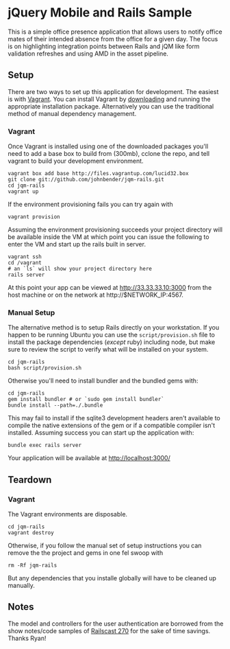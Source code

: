 # jQuery Mobile and Rails Sample

This is a simple office presence application that allows users to notify office mates of their intended absence from the office for a given day. The focus is on highlighting integration points between Rails and jQM like form validation refreshes and using AMD in the asset pipeline.

## Setup

There are two ways to set up this application for development. The easiest is with [Vagrant](http://vagrantup.com). You can install Vagrant by [downloading](http://downloads.vagrantup.com/tags/v1.0.3) and running the appropriate installation package. Alternatively you can use the traditional method of manual dependency management.

### Vagrant

Once Vagrant is installed using one of the downloaded packages you'll need to add a base box to build from (300mb), cclone the repo, and tell vagrant to build your development environment.

    vagrant box add base http://files.vagrantup.com/lucid32.box
    git clone git://github.com/johnbender/jqm-rails.git
    cd jqm-rails
    vagrant up

If the environment provisioning fails you can try again with

    vagrant provision

Assuming the environment provisioning succeeds your project directory will be available inside the VM at which point you can issue the following to enter the VM and start up the rails built in server.

    vagrant ssh
    cd /vagrant
    # an `ls` will show your project directory here
    rails server

At this point your app can be viewed at http://33.33.33.10:3000 from the host machine or on the network at http://$NETWORK_IP:4567.

### Manual Setup

The alternative method is to setup Rails directly on your workstation. If you happen to be running Ubuntu you can use the `script/provision.sh` file to install the package dependencies (_except_ ruby) including node, but make sure to review the script to verify what will be installed on your system.

    cd jqm-rails
    bash script/provision.sh

Otherwise you'll need to install bundler and the bundled gems with:

    cd jqm-rails
    gem install bundler # or `sudo gem install bundler`
    bundle install --path=./.bundle

This may fail to install if the sqlite3 development headers aren't available to compile the native extensions of the gem or if a compatible compiler isn't installed. Assuming success you can start up the application with:

    bundle exec rails server

Your application will be available at [http://localhost:3000/](http://localhost:3000)

## Teardown

### Vagrant

The Vagrant environments are disposable.

    cd jqm-rails
    vagrant destroy

Otherwise, if you follow the manual set of setup instructions you can remove the the project and gems in one fel swoop with

    rm -Rf jqm-rails

But any dependencies that you installe globally will have to be cleaned up manually.

## Notes

The model and controllers for the user authentication are borrowed from the show notes/code samples of [Railscast 270](https://github.com/railscasts/episode-270/tree/master/auth-after) for the sake of time savings. Thanks Ryan!
